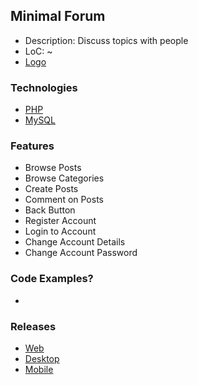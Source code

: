 ## Minimal Forum
- Description: Discuss topics with people
- LoC: ~
- [Logo]()

### Technologies
- [PHP](https://www.php.net/)
- [MySQL](https://www.mysql.com/)

### Features
- Browse Posts
- Browse Categories
- Create Posts
- Comment on Posts
- Back Button
- Register Account
- Login to Account
- Change Account Details
- Change Account Password

### Code Examples?
- []()

### Releases
- [Web]()
- [Desktop]()
- [Mobile]()